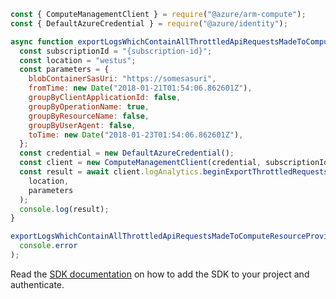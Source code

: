 ```javascript
const { ComputeManagementClient } = require("@azure/arm-compute");
const { DefaultAzureCredential } = require("@azure/identity");

async function exportLogsWhichContainAllThrottledApiRequestsMadeToComputeResourceProviderWithinTheGivenTimePeriod() {
  const subscriptionId = "{subscription-id}";
  const location = "westus";
  const parameters = {
    blobContainerSasUri: "https://somesasuri",
    fromTime: new Date("2018-01-21T01:54:06.862601Z"),
    groupByClientApplicationId: false,
    groupByOperationName: true,
    groupByResourceName: false,
    groupByUserAgent: false,
    toTime: new Date("2018-01-23T01:54:06.862601Z"),
  };
  const credential = new DefaultAzureCredential();
  const client = new ComputeManagementClient(credential, subscriptionId);
  const result = await client.logAnalytics.beginExportThrottledRequestsAndWait(
    location,
    parameters
  );
  console.log(result);
}

exportLogsWhichContainAllThrottledApiRequestsMadeToComputeResourceProviderWithinTheGivenTimePeriod().catch(
  console.error
);
```

Read the [SDK documentation](https://github.com/Azure/azure-sdk-for-js/blob/%40azure%2Farm-compute_17.3.1/sdk/compute/arm-compute/README.md) on how to add the SDK to your project and authenticate.
